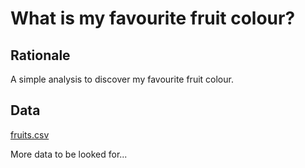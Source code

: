 # What is my favourite fruit colour?

## Rationale

A simple analysis to discover my favourite fruit colour.

## Data

[fruits.csv](data/fruits.csv)

More data to be looked for...
